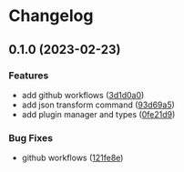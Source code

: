 # Changelog

## 0.1.0 (2023-02-23)

### Features

* add github workflows ([3d1d0a0](https://github.com/rudderlabs/rudder-plugins-manager/commit/3d1d0a0d0ef44e801b017148200b38c667356b32))
* add json transform command ([93d69a5](https://github.com/rudderlabs/rudder-plugins-manager/commit/93d69a5ed1a216e578d4d2d630f0f5cefe6730a7))
* add plugin manager and types ([0fe21d9](https://github.com/rudderlabs/rudder-plugins-manager/commit/0fe21d99579603a188ae75702de00637eb79aee5))


### Bug Fixes

* github workflows ([121fe8e](https://github.com/rudderlabs/rudder-plugins-manager/commit/121fe8e9bccb5b465f33f3fda4d37f46f7cfcc4d))
